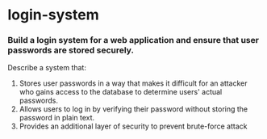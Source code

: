 # login-system

### Build a login system for a web application and ensure that user passwords are stored securely.
Describe a system that: <br />
1. Stores user passwords in a way that makes it difficult for an attacker who gains
access to the database to determine users' actual passwords.<br/>
2. Allows users to log in by verifying their password without storing the password in
plain text.<br/>
3. Provides an additional layer of security to prevent brute-force attack<br/>